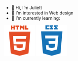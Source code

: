 - 👋 Hi, I’m Juliett
- 👀 I’m interested in Web design
- 🌱 I’m currently learning:  

<img src="https://github.com/devicons/devicon/blob/master/icons/html5/html5-plain-wordmark.svg" alt="HTML5 Icon" width="100" height="100">
<img src="https://github.com/devicons/devicon/blob/master/icons/css3/css3-plain-wordmark.svg" alt="HTML5 Icon" width="100" height="100">



